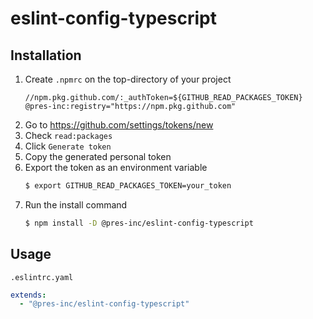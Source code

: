# eslint-config-typescript

## Installation

1. Create `.npmrc` on the top-directory of your project
   ```
   //npm.pkg.github.com/:_authToken=${GITHUB_READ_PACKAGES_TOKEN}
   @pres-inc:registry="https://npm.pkg.github.com"
   ```
2. Go to https://github.com/settings/tokens/new
3. Check `read:packages`
4. Click `Generate token`
5. Copy the generated personal token
6. Export the token as an environment variable
   ```bash
   $ export GITHUB_READ_PACKAGES_TOKEN=your_token
   ```
8. Run the install command
   ```bash
   $ npm install -D @pres-inc/eslint-config-typescript
   ```

## Usage

`.eslintrc.yaml`

```yaml
extends:
  - "@pres-inc/eslint-config-typescript"
```

